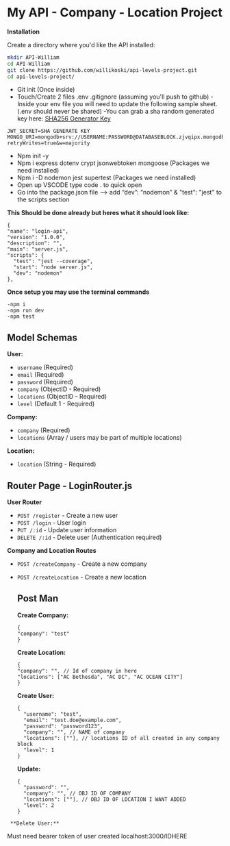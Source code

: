 
# My API - Company - Location Project

**Installation**

Create a directory where you'd like the API installed:

```bash
mkdir API-William
cd API-William
git clone https://github.com/willikoski/api-levels-project.git
cd api-levels-project/

```
 - Git init (Once inside)
 - Touch/Create 2 files .env .gitignore (assuming you'll push to github)
 -Inside your env file you will need to update the following sample sheet. (.env should never be shared)
 -You can grab a sha random generated key here: [SHA256 Generator Key](https://emn178.github.io/online-tools/sha256.html)
 ```
 JWT_SECRET=SHA GENERATE KEY
MONGO_URI=mongodb+srv://USERNAME:PASSWORD@DATABASEBLOCK.zjvqipx.mongodb.net/DATABASENAME?retryWrites=true&w=majority 
```
 - Npm init -y 
 - Npm i express dotenv crypt jsonwebtoken mongoose (Packages we need installed)
 - Npm i -D nodemon jest supertest (Packages we need installed)
 - Open up VSCODE type code . to quick open
 - Go into the package.json file —> add “dev”: “nodemon” & "test": "jest" to the scripts section

 **This Should be done already but heres what it should look like:**
  ``` 
 {
  "name": "login-api",
  "version": "1.0.0",
  "description": "",
  "main": "server.js",
  "scripts": {
    "test": "jest --coverage",
    "start": "node server.js",
    "dev": "nodemon"
  },  
  ```
  **Once setup you may use the terminal commands** 

  ```
-npm i
-npm run dev
-npm test
```

## Model Schemas

**User:**

- `username` (Required)
- `email` (Required)
- `password` (Required)
- `company` (ObjectID - Required)
- `locations` (ObjectID - Required)
- `level` (Default 1 - Required)

**Company:**

- `company` (Required)
- `locations` (Array / users may be part of multiple locations)

**Location:**

- `location` (String - Required)

## Router Page - LoginRouter.js

**User Router**

- `POST /register` - Create a new user
- `POST /login` - User login
- `PUT /:id` - Update user information
- `DELETE /:id` - Delete user (Authentication required)

**Company and Location Routes**

- `POST /createCompany` - Create a new company
- `POST /createLocation` - Create a new location

  ## Post Man
  **Create Company:**
  ```
  {
  "company": "test"
  }
  ```
  **Create Location:**
  ```
  {
  "company": "", // Id of company in here
  "locations": ["AC Bethesda", "AC DC", "AC OCEAN CITY"]
  }
  ```
  **Create User:**
  ```
  {
    "username": "test",
    "email": "test.doe@example.com",
    "password": "password123",
    "company": "", // NAME of company
    "locations": [""], // locations ID of all created in any company block 
    "level": 1
  }
  ```
  **Update:**
  ```
  {
    "password": "",
    "company": "", // OBJ ID OF COMPANY
    "locations": [""], // OBJ ID OF LOCATION I WANT ADDED
    "level": 2
  }
 ```
  **Delete User:**
  ```
  Must need bearer token of user created
  localhost:3000/IDHERE
  ```
